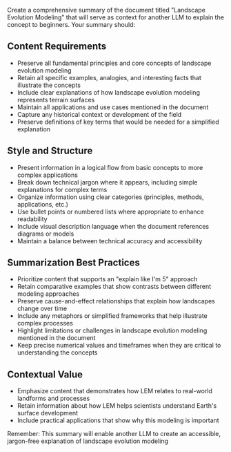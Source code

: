 Create a comprehensive summary of the document titled "Landscape Evolution Modeling" that will serve as context for another LLM to explain the concept to beginners. Your summary should:

## Content Requirements

- Preserve all fundamental principles and core concepts of landscape evolution modeling
- Retain all specific examples, analogies, and interesting facts that illustrate the concepts
- Include clear explanations of how landscape evolution modeling represents terrain surfaces
- Maintain all applications and use cases mentioned in the document
- Capture any historical context or development of the field
- Preserve definitions of key terms that would be needed for a simplified explanation

## Style and Structure

- Present information in a logical flow from basic concepts to more complex applications
- Break down technical jargon where it appears, including simple explanations for complex terms
- Organize information using clear categories (principles, methods, applications, etc.)
- Use bullet points or numbered lists where appropriate to enhance readability
- Include visual description language when the document references diagrams or models
- Maintain a balance between technical accuracy and accessibility

## Summarization Best Practices

- Prioritize content that supports an "explain like I'm 5" approach
- Retain comparative examples that show contrasts between different modeling approaches
- Preserve cause-and-effect relationships that explain how landscapes change over time
- Include any metaphors or simplified frameworks that help illustrate complex processes
- Highlight limitations or challenges in landscape evolution modeling mentioned in the document
- Keep precise numerical values and timeframes when they are critical to understanding the concepts

## Contextual Value

- Emphasize content that demonstrates how LEM relates to real-world landforms and processes
- Retain information about how LEM helps scientists understand Earth's surface development
- Include practical applications that show why this modeling is important

Remember: This summary will enable another LLM to create an accessible, jargon-free explanation of landscape evolution modeling 